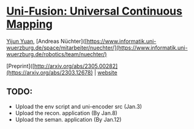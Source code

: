 # [Uni-Fusion: Universal Continuous Mapping](https://jarrome.github.io/Uni-Fusion/)

[Yijun Yuan](https://jarrome.github.io/), [Andreas Nüchter]([https://www.informatik.uni-wuerzburg.de/space/mitarbeiter/nuechter/](https://www.informatik.uni-wuerzburg.de/robotics/team/nuechter/)

[Preprint]([http://arxiv.org/abs/2305.00282](https://arxiv.org/abs/2303.12678) |  [website](https://jarrome.github.io/Uni-Fusion/)


## TODO:
* Upload the env script and uni-encoder src (Jan.3)
* Upload the recon. application (By Jan.8)
* Upload the seman. application (By Jan.12)
